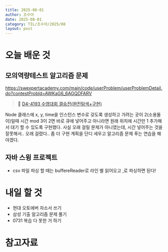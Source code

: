 ```yaml
---
title: 2025-08-01
author: 조수아
date: 2025-08-01
category: TIL/조수아/2025/08
layout: post
---
```


# 오늘 배운 것

## 모의역량테스트 알고리즘 문제

https://swexpertacademy.com/main/code/userProblem/userProblemDetail.do?contestProbId=AWKaG6_6AGQDFARV
> 🔗 [D4-4193 수영대회 결승전(완전탐색+구현)](https://swexpertacademy.com/main/code/userProblem/userProblemDetail.do?contestProbId=AWKaG6_6AGQDFARV)

Node 클래스에 x, y, time을 인스턴스 변수로 갖도록 생성하고  가려는 곳이 2(소용돌이)일때 시간 mod 3이 2면 바로 큐에 넣어주고 아니라면 원래 위치에 시간만 1 추가해서 대기 할 수 있도록 구현했다. 사실 오래 걸릴 문제가 아니였는데, 시간 넣어주는 것을 잘못해서.. 오래 걸렸다.. 좀 더 구현 계획을 단디 세우고 알고리즘 문제 푸는 연습을 해야겠다.

## 자바 스윙 프로젝트
- csv 파일 파싱 할 때는 buffereReader로 라인 별 읽어오고 ,로 파싱하면 된다!


# 내일 할 것
- 현대 오토에버 자소서 쓰기
- 삼성 기출 알고리즘 문제 풀기
- 0731 복습 다 못한 거 하기
# 참고자료